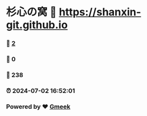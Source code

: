 # 杉心の窝 :link: https://shanxin-git.github.io 
### :page_facing_up: [2](https://shanxin-git.github.io/tag.html) 
### :speech_balloon: 0 
### :hibiscus: 238 
### :alarm_clock: 2024-07-02 16:52:01 
### Powered by :heart: [Gmeek](https://github.com/Meekdai/Gmeek)
